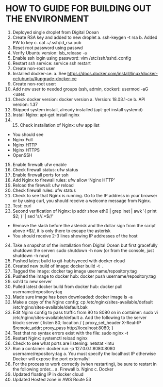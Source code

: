 # HOW TO GUIDE FOR BUILDING OUT THE ENVIRONMENT

1.	Deployed single droplet from Digital Ocean
2.	Create RSA key and added to new droplet
a.	ssh-keygen -t rsa
b.	Added PW to key
c.	cat ~/.ssh/id_rsa.pub
3.	Reset root password using passwd
4.	Verify Ubuntu version: lsb_release -a
5.	Enable ssh login using password: vim /etc/ssh/sshd_config
6.	Restart ssh service: service ssh restart
7.	Create non-root user
8.	Installed docker-ce.
a.	See https://docs.docker.com/install/linux/docker-ce/ubuntu/#upgrade-docker-ce
9.	Create non-root user:
10.	Add new user to needed groups (ssh, admin, docker): usermod -aG <group> <user.
11.	Check docker version: docker version
a.	Version: 18.03.1-ce
b.	API version:  1.37
12.	Skipped system install, already installed (apt-get install systemd)
13.	Install Nginx: apt-get install nginx
14.	15. Check installation of Nginx: ufw app list
* You should see
* Nginx Full
* Nginx HTTP
* Nginx HTTPS
* OpenSSH
15.	Enable firewall: ufw enable
16.	Check firewall status: ufw status
17.	Enable firewall ports for ssh  
18.	Add Nginx to firewall rules: ufw allow ’Nginx HTTP’
19.	Reload the firewall: ufw reload
20.	Check firewall rules: ufw status
21.	Check to see that Nginx is running. Go to the IP address in your browser or by using curl, you should receive a welcome message from Nginx.
22.	Test: curl <IP address>
23.	Second verification of Nginx: ip addr show eth0 | grep inet | awk '{ print $2; }' | sed 's/\/.\*$//'
* Remove the slash before the asterisk and the dollar sign from the script above \*$//, it is only there to escape the asterisk
* You should receive 2-3 lines showing IP addresses of the host
24.	Take a snapshot of the installation from Digital Ocean but first gracefully shutdown the server: sudo shutdown -h now (or from the console, just shutdown -h now)
25.	Pushed latest build to git-hub/synced with docker cloud
26.	Created new build of image: docker build -t <image name> .
27.	Tagged the image: docker tag image username/repository:tag
28.	Pushed the image to docker hub: docker push username/repository:tag
29.	ssh’d to new server
30.	Pulled latest docker build from docker hub: docker pull username/repository:tag
31.	Made sure image has been downloaded: docker image ls -a
32.	Make a copy of the Nginx config: cp /etc/nginx/sites-available/default /etc/nginx/sites-available/default.bak
33.	Edit Nginx config to pass traffic from 80 to 8080 on in container: sudo vi /etc/nginx/sites-available/default
a.	Add the following to the server block:
		server {
      			listen 80;
       				location / {
                				proxy_set_header X-Real-IP $remote_addr;
                				proxy_pass http://localhost:8080;
        			}
34.	Test that no syntax errors exist with the file: sudo nginx -t
35.	Restart Nginx: systemctl reload nginx
36.	Check to see what ports are listening: netstat -lntu
37.	Run a container: docker run -p 127.0.0.1:8080:8080 username/repository:tag
a.	You must specify the localhost IP otherwise Docker will expose the port externally!
38.	For the process to work correctly (when restarting), be sure to restart in the following order…
a.	Firewall
b.	Nginx
c.	Docker
39.	Updated floating IP in docker cloud
40.	Updated Hosted zone in AWS Route 53
